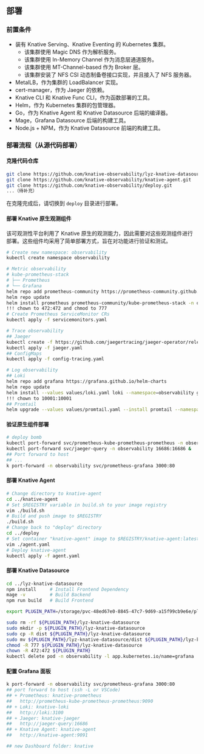 ## 部署

### 前置条件

* 装有 Knative Serving、Knative Eventing 的 Kubernetes 集群。
  * 该集群使用 Magic DNS 作为解析服务。
  * 该集群使用 In-Memory Channel 作为消息层通道服务。
  * 该集群使用 MT-Channel-based 作为 Broker 层。
  * 该集群安装了 NFS CSI 动态制备卷接口实现，并且接入了 NFS 服务器。
* MetalLB，作为集群的 LoadBalancer 实现。
* cert-manager，作为 Jaeger 的依赖。
* Knative CLI 和 Knative Func CLI，作为函数部署的工具。
* Helm，作为 Kubernetes 集群的包管理器。
* Go，作为 Knative Agent 和 Knative Datasource 后端的编译器。
* Mage，Grafana Datasource 后端的构建工具。
* Node.js + NPM，作为 Knative Datasource 前端的构建工具。

### 部署流程（从源代码部署）

#### 克隆代码仓库

```bash
git clone https://github.com/knative-observability/lyz-knative-datasource.git
git clone https://github.com/knative-observability/knative-agent.git
git clone https://github.com/knative-observability/deploy.git
...（待补充）
```

在克隆完成后，请切换到 `deploy` 目录进行部署。

#### 部署 Knative 原生观测组件

该可观测性平台利用了 Knative 原生的观测能力，因此需要对这些观测组件进行部署。这些组件均采用了简单部署方式，旨在对功能进行验证和测试。

```bash
# Create new namespace: observability
kubectl create namespace observability

# Metric observability
# kube-prometheus-stack
# ├── Prometheus
# └── Grafana
helm repo add prometheus-community https://prometheus-community.github.io/helm-charts
helm repo update
helm install prometheus prometheus-community/kube-prometheus-stack -n observability -f values/kube-prometheus-stack.yaml
!!! chown to 472:472 and chmod to 777
# Create Prometheus ServiceMonitor CRs
kubectl apply -f servicemonitors.yaml

# Trace observability
## Jaeger
kubectl create -f https://github.com/jaegertracing/jaeger-operator/releases/download/v1.56.0/jaeger-operator.yaml -n observability
kubectl apply -f jaeger.yaml
## ConfigMaps
kubectl apply -f config-tracing.yaml

# Log observability
## Loki
helm repo add grafana https://grafana.github.io/helm-charts
helm repo update
helm install --values values/loki.yaml loki --namespace=observability grafana/loki
!!! chown to 10001:10001
## Promtail
helm upgrade --values values/promtail.yaml --install promtail --namespace=observability grafana/promtail
```

#### 验证原生组件部署

```bash
# deploy bomb
kubectl port-forward svc/prometheus-kube-prometheus-prometheus -n observability 9090:9090 &
kubectl port-forward svc/jaeger-query -n observability 16686:16686 &
## Port forward to host
## ...
k port-forward -n observability svc/prometheus-grafana 3000:80
```



#### 部署 Knative Agent

```bash
# Change directory to knative-agent
cd ../knative-agent
# Set $REGISTRY variable in build.sh to your image registry
vim ./build.sh
# Build and push image to $REGISTRY
./build.sh
# Change back to "deploy" directory
cd ../deploy
# Set container "knative-agent" image to $REGISTRY/knative-agent:latest
vim ./agent.yaml
# Deploy knative-agent
kubectl apply -f agent.yaml
```

#### 部署 Knative Datasource

```bash
cd ../lyz-knative-datasource
npm install		# Install Frontend Dependency
mage -v			# Build Backend
npm run build	# Build Frontend

export PLUGIN_PATH=/storage/pvc-48ed67e0-8845-47c7-9d69-a15f99cb9e6e/plugins

sudo rm -rf ${PLUGIN_PATH}/lyz-knative-datasource
sudo mkdir -p ${PLUGIN_PATH}/lyz-knative-datasource
sudo cp -R dist ${PLUGIN_PATH}/lyz-knative-datasource
sudo mv ${PLUGIN_PATH}/lyz-knative-datasource/dist ${PLUGIN_PATH}/lyz-knative-datasource/lyz-knative-datasource
chmod -R 777 ${PLUGIN_PATH}/lyz-knative-datasource
chown -R 472:472 ${PLUGIN_PATH}
kubectl delete pod -n observability -l app.kubernetes.io/name=grafana
```

#### 配置 Grafana 面板

```bash
k port-forward -n observability svc/prometheus-grafana 3000:80
## port forward to host (ssh -L or VSCode)
## + Prometheus: knative-prometheus
##   http://prometheus-kube-prometheus-prometheus:9090
## + Loki: knative-loki
##   http://loki:3100
## + Jaeger: knative-jaeger
##   http://jaeger-query:16686
## + Knative Agent: knative-agent
##   http://knative-agent:9091

## new Dashboard folder: knative

```

